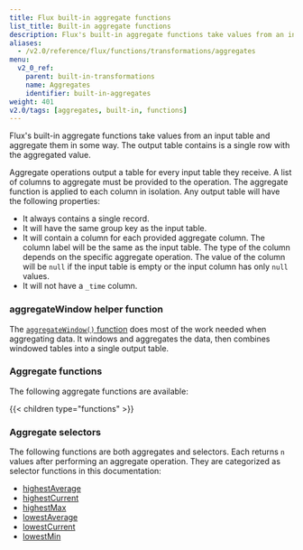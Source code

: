 ```yaml
---
title: Flux built-in aggregate functions
list_title: Built-in aggregate functions
description: Flux's built-in aggregate functions take values from an input table and aggregate them in some way.
aliases:
  - /v2.0/reference/flux/functions/transformations/aggregates
menu:
  v2_0_ref:
    parent: built-in-transformations
    name: Aggregates
    identifier: built-in-aggregates
weight: 401
v2.0/tags: [aggregates, built-in, functions]
---
```


Flux's built-in aggregate functions take values from an input table and aggregate them in some way.
The output table contains is a single row with the aggregated value.

Aggregate operations output a table for every input table they receive.
A list of columns to aggregate must be provided to the operation.
The aggregate function is applied to each column in isolation.
Any output table will have the following properties:

- It always contains a single record.
- It will have the same group key as the input table.
- It will contain a column for each provided aggregate column.
  The column label will be the same as the input table.
  The type of the column depends on the specific aggregate operation.
  The value of the column will be `null` if the input table is empty or the input column has only `null` values.
- It will not have a `_time` column.

### aggregateWindow helper function
The [`aggregateWindow()` function](/v2.0/reference/flux/functions/built-in/transformations/aggregates/aggregatewindow)
does most of the work needed when aggregating data.
It windows and aggregates the data, then combines windowed tables into a single output table.

### Aggregate functions
The following aggregate functions are available:

{{< children type="functions" >}}

### Aggregate selectors
The following functions are both aggregates and selectors.
Each returns `n` values after performing an aggregate operation.
They are categorized as selector functions in this documentation:

- [highestAverage](/v2.0/reference/flux/functions/transformations/selectors/highestaverage)
- [highestCurrent](/v2.0/reference/flux/functions/transformations/selectors/highestcurrent)
- [highestMax](/v2.0/reference/flux/functions/transformations/selectors/highestmax)
- [lowestAverage](/v2.0/reference/flux/functions/transformations/selectors/lowestaverage)
- [lowestCurrent](/v2.0/reference/flux/functions/transformations/selectors/lowestcurrent)
- [lowestMin](/v2.0/reference/flux/functions/transformations/selectors/lowestmin)
